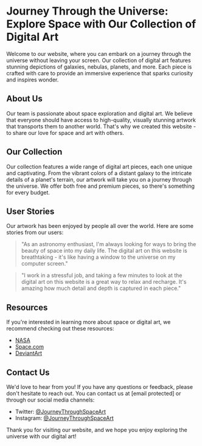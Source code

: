 <!--font:Creepster-->

# Journey Through the Universe: Explore Space with Our Collection of Digital Art

Welcome to our website, where you can embark on a journey through the universe without leaving your screen. Our collection of digital art features stunning depictions of galaxies, nebulas, planets, and more. Each piece is crafted with care to provide an immersive experience that sparks curiosity and inspires wonder.

## About Us

Our team is passionate about space exploration and digital art. We believe that everyone should have access to high-quality, visually stunning artwork that transports them to another world. That's why we created this website - to share our love for space and art with others.

## Our Collection

Our collection features a wide range of digital art pieces, each one unique and captivating. From the vibrant colors of a distant galaxy to the intricate details of a planet's terrain, our artwork will take you on a journey through the universe. We offer both free and premium pieces, so there's something for every budget.

## User Stories

Our artwork has been enjoyed by people all over the world. Here are some stories from our users:

> "As an astronomy enthusiast, I'm always looking for ways to bring the beauty of space into my daily life. The digital art on this website is breathtaking - it's like having a window to the universe on my computer screen."

> "I work in a stressful job, and taking a few minutes to look at the digital art on this website is a great way to relax and recharge. It's amazing how much detail and depth is captured in each piece."

## Resources

If you're interested in learning more about space or digital art, we recommend checking out these resources:

- [NASA](#)
- [Space.com](#)
- [DeviantArt](#)

## Contact Us

We'd love to hear from you! If you have any questions or feedback, please don't hesitate to reach out. You can contact us at [email protected] or through our social media channels:

- Twitter: [@JourneyThroughSpaceArt](#)
- Instagram: [@JourneyThroughSpaceArt](#)

Thank you for visiting our website, and we hope you enjoy exploring the universe with our digital art!

<!--

Write me content for website with wallpaper which alt text is:

"A digital painting of a distant planet, with a unique atmosphere and unusual terrain."

The name/title of the page should not be 1:1 copy of the alt text but rather a real content of the website which is using this wallpaper.

- Use markdown format 
- Start with heading
- Heading should be short and concise
- The content should look like a real website 
- The website should not be about the wallpaper, wallpaper is just a related background
- Heading should be contain work "wallpaper" or "background"
- Include real sections like references, contact, user stories, etc. use things relevant to the page purpose.
- Feel free to use structure like headings, bullets, numbering, blockquotes, paragraphs, horizontal lines, etc.
- You can use formatting like bold or _italic_
- You can include UTF-8 emojis
- Links should be only #hash anchors (and you can refer to the document itself)
- Do not include images


---


# Space Odyssey Wallpaper: Explore the Universe on Your Screen

Welcome to Space Odyssey, your one-stop destination for all things space-related. Our website offers a unique collection of wallpapers that will take you on a journey through the universe. Our latest addition is a digital painting of a distant planet, with a unique atmosphere and unusual terrain. This wallpaper will transport you to another world every time you glance at your screen.

## About Us

At Space Odyssey, we are passionate about space exploration and want to share our love for the universe with everyone. Our mission is to provide high-quality space-themed wallpapers that inspire and spark curiosity. We believe that every person should have the opportunity to experience the beauty and mystery of space, even if it's just on their computer or phone screen.

## Our Collection

Our collection features a wide variety of space-themed wallpapers, including galaxies, nebulas, planets, and more. Each wallpaper is carefully selected to ensure that it meets our high standards for quality and visual appeal. We offer both free and premium wallpapers, so there's something for everyone.

## User Stories

Our wallpapers have been downloaded by people all over the world. Here are some stories from our users:

> "I work in an office, and looking at my computer screen all day can be draining. But ever since I started using the space wallpapers from Space Odyssey, I feel like I'm transported to another world. It's a great way to take a mental break and recharge."

> "My son loves space, and he was thrilled when I showed him the wallpapers from Space Odyssey. We now have a different space wallpaper on each of our devices, and it's become a fun family tradition to choose a new one every month."

## References

If you're interested in learning more about space, we recommend checking out these resources:

- [NASA](#)
- [Space.com](#)
- [ESA](#)

## Contact Us

If you have any questions or feedback, we'd love to hear from you. You can reach us at [email protected] or through our social media channels:

- Twitter: [@SpaceOdyssey](#)
- Instagram: [@SpaceOdysseyWallpapers](#)

Thank you for visiting Space Odyssey, and we hope you enjoy our space-themed wallpapers!


---


Heading should not include word "wallpaper". The website should not be about the wallpaper itself, wallpaper is just a related background, rewrite whole content.


---


# Journey Through the Universe: Explore Space with Our Collection of Digital Art

Welcome to our website, where you can embark on a journey through the universe without leaving your screen. Our collection of digital art features stunning depictions of galaxies, nebulas, planets, and more. Each piece is crafted with care to provide an immersive experience that sparks curiosity and inspires wonder.

## About Us

Our team is passionate about space exploration and digital art. We believe that everyone should have access to high-quality, visually stunning artwork that transports them to another world. That's why we created this website - to share our love for space and art with others.

## Our Collection

Our collection features a wide range of digital art pieces, each one unique and captivating. From the vibrant colors of a distant galaxy to the intricate details of a planet's terrain, our artwork will take you on a journey through the universe. We offer both free and premium pieces, so there's something for every budget.

## User Stories

Our artwork has been enjoyed by people all over the world. Here are some stories from our users:

> "As an astronomy enthusiast, I'm always looking for ways to bring the beauty of space into my daily life. The digital art on this website is breathtaking - it's like having a window to the universe on my computer screen."

> "I work in a stressful job, and taking a few minutes to look at the digital art on this website is a great way to relax and recharge. It's amazing how much detail and depth is captured in each piece."

## Resources

If you're interested in learning more about space or digital art, we recommend checking out these resources:

- [NASA](#)
- [Space.com](#)
- [DeviantArt](#)

## Contact Us

We'd love to hear from you! If you have any questions or feedback, please don't hesitate to reach out. You can contact us at [email protected] or through our social media channels:

- Twitter: [@JourneyThroughSpaceArt](#)
- Instagram: [@JourneyThroughSpaceArt](#)

Thank you for visiting our website, and we hope you enjoy exploring the universe with our digital art!

-->
